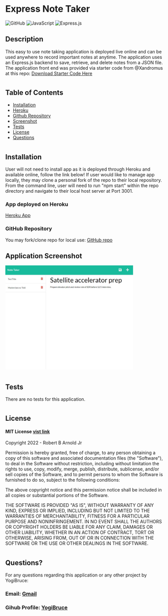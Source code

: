 # Express Note Taker 
![GitHub](https://img.shields.io/badge/github-%23121011.svg?style=for-the-badge&logo=github&logoColor=white)
![JavaScript](https://img.shields.io/badge/javascript-%23323330.svg?style=for-the-badge&logo=javascript&logoColor=%23F7DF1E)
![Express.js](https://img.shields.io/badge/express.js-%23404d59.svg?style=for-the-badge&logo=express&logoColor=%2361DAFB)<br>

## Description
This easy to use note taking application is deployed live online and can be used anywhere to record important notes at anytime. The application uses an Express.js backend to save, retrieve, and delete notes from a JSON file. The application front end was provided via starter code from @Xandromus at this repo: [Download Starter Code Here](https://github.com/coding-boot-camp/miniature-eureka)

#
## Table of Contents
- [Installation](#installation)
- [Heroku](#heroku)
- [Github Repository](#github-repo)
- [Screenshot](#screenshot)
- [Tests](#tests)
- [License](#license)
- [Questions](#questions)

#
## Installation
<a id="installation"></a>
User will not need to install app as it is deployed through Heroku and available online, follow the link below! If user would like to manage app locally, they may clone a personal fork of the repo to their local repository. From the command line, user will need to run "npm start" within the repo directory and navigate to their local host server at Port 3001.

### App deployed on Heroku
<a id="heroku"></a>
[Heroku App](https://limitless-castle-77867.herokuapp.com/)

### GitHub Repository
<a id="github-repo"></a>
You may fork/clone repo for local use: [GitHub repo](https://github.com/YogiBruce/expressNoteTaker)<br>


## Application Screenshot
<a id="Screenshot"></a>
<img src="public\assets\images\Screenshot.jpg" width="400px"/>

#
## Tests
<a id="tests"></a>
There are no tests for this application.


#
## License
<a id="license"></a>

#### MIT License [vist link](https://choosealicense.com/licenses/mit/)
Copyright 2022 - Robert B Arnold Jr

Permission is hereby granted, free of charge, to any person obtaining a copy of this software and associated documentation files (the "Software"), to deal in the Software without restriction, including without limitation the rights to use, copy, modify, merge, publish, distribute, sublicense, and/or sell copies of the Software, and to permit persons to whom the Software is furnished to do so, subject to the following conditions:

The above copyright notice and this permission notice shall be included in all copies or substantial portions of the Software.

THE SOFTWARE IS PROVIDED "AS IS", WITHOUT WARRANTY OF ANY KIND, EXPRESS OR IMPLIED, INCLUDING BUT NOT LIMITED TO THE WARRANTIES OF MERCHANTABILITY, FITNESS FOR A PARTICULAR PURPOSE AND NONINFRINGEMENT. IN NO EVENT SHALL THE AUTHORS OR COPYRIGHT HOLDERS BE LIABLE FOR ANY CLAIM, DAMAGES OR OTHER LIABILITY, WHETHER IN AN ACTION OF CONTRACT, TORT OR OTHERWISE, ARISING FROM, OUT OF OR IN CONNECTION WITH THE SOFTWARE OR THE USE OR OTHER DEALINGS IN THE SOFTWARE.


#
## Questions?
<a id="questions"></a>
For any questions regarding this application or any other project by YogiBruce:

### Email: [Gmail](da.bruce.jr@gmail.com)

### Gihub Profile: [YogiBruce](https://github.com/YogiBruce) 